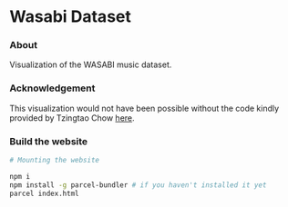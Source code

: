 # Wasabi Dataset

### About

Visualization of the WASABI music dataset.

### Acknowledgement

This visualization would not have been possible without the code kindly provided by Tzingtao Chow [here](https://github.com/ncovis/choropleth).

### Build the website

```sh
# Mounting the website

npm i
npm install -g parcel-bundler # if you haven't installed it yet
parcel index.html
```

